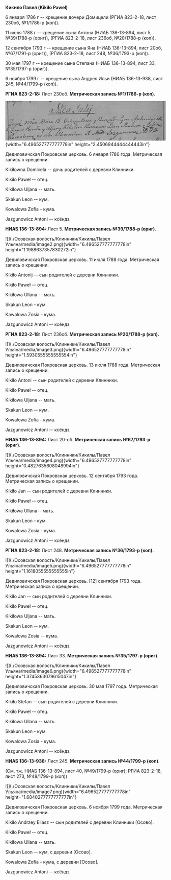 **Кикило Павел (Kikiło Paweł)**

6 января 1786 г -- крещение дочери Домицели (РГИА 823-2-18, лист 230об,
№1/1786-р (коп)).

11 июля 1788 г -- крещение сына Антона (НИАБ 136-13-894, лист 5,
№39/1788-р (ориг)), (РГИА 823-2-18, лист 236об, №20/1788-р (коп)).

12 сентября 1793 г -- крещение сына Яна (НИАБ 136-13-894, лист 20об,
№67/1791-р (ориг)), (РГИА 823-2-18, лист 248, №36/1793-р (коп)).

30 мая 1797 г -- крещение сына Степана (НИАБ 136-13-894, лист 33,
№35/1797-р (ориг)).

6 ноября 1799 г -- крещение сына Андрея Ильи (НИАБ 136-13-938, лист 245,
№44/1799-р (коп)).

**РГИА 823-2-18:** Лист 230об. **Метрическая запись №1/1786-р (коп).**

![](./media/e83bf4f680bf7f2b009e3e8e96fd88e1a7832376.png){width="6.496527777777778in"
height="2.4506944444444443in"}

Дедиловичская Покровская церковь. 6 января 1786 года. Метрическая запись
о крещении.

Kikiłowna Domicela -- дочь родителей с деревни Клинники.

Kikiło Paweł -- отец.

Kikiłowa Uljana -- мать.

Skakun Leon -- кум.

Kowalowa Zofia - кума.

Jazgunowicz Antoni -- ксёндз.

**НИАБ 136-13-894:** Лист 5. **Метрическая запись №39/1788-р (ориг).**

![](./Осовская волость/Клинники/Кикилы/Павел Ульяна/media/image2.png){width="6.496527777777778in"
height="1.1988637357830272in"}

Дедиловичская Покровская церковь. 11 июля 1788 года. Метрическая запись
о крещении.

Kikiło Antonij -- сын родителей с деревни Клинники.

Kikiło Paweł -- отец.

Kikiłowa Ullana -- мать.

Skakun Leon - кум.

Kawalowa Zosia - кума.

Jazgunowicz Antoni -- ксёндз.

**РГИА 823-2-18:** Лист 236об. **Метрическая запись №20/1788-р (коп).**

![](./Осовская волость/Клинники/Кикилы/Павел Ульяна/media/image3.png){width="6.496527777777778in"
height="1.5930555555555554in"}

Дедиловичская Покровская церковь. 13 июля 1788 года. Метрическая запись
о крещении.

Kikiło Antoni -- сын родителей с деревни Клинники.

Kikiło Paweł -- отец.

Kikiłowa Uljana -- мать.

Skakun Leon -- кум.

Kowalowa Zofia - кума.

Jazgunowicz Antoni -- ксёндз.

**НИАБ 136-13-894:** Лист 20-об. **Метрическая запись №67/1793-р
(ориг).**

![](./Осовская волость/Клинники/Кикилы/Павел Ульяна/media/image4.png){width="6.496527777777778in"
height="0.4827635608048994in"}

Дедиловичская Покровская церковь. 12 сентября 1793 года. Метрическая
запись о крещении.

Kikiło Jan -- сын родителей с деревни Клинники.

Kikiło Paweł -- отец.

Kikiłowa Ullana-- мать.

Skakun Leon - кум.

Kowalowa Zosia - кума.

Jazgunowicz Antoni -- ксёндз.

**РГИА 823-2-18:** Лист 248. **Метрическая запись №36/1793-р (коп).**

![](./Осовская волость/Клинники/Кикилы/Павел Ульяна/media/image5.png){width="6.496527777777778in"
height="1.1618055555555555in"}

Дедиловичская Покровская церковь. \[12\] сентября 1793 года. Метрическая
запись о крещении.

Kikiło Jan -- сын родителей с деревни Клинники.

Kikiło Paweł -- отец.

Kikiłowa Uljana -- мать.

Skakun Leon -- кум.

Kowalowa Zosia -- кума.

Jazgunowicz Antoni -- ксёндз.

**НИАБ 136-13-894:** Лист 33. **Метрическая запись №35/1797-р (ориг).**

![](./Осовская волость/Клинники/Кикилы/Павел Ульяна/media/image6.png){width="6.496527777777778in"
height="1.3745363079615047in"}

Дедиловичская Покровская церковь. 30 мая 1797 года. Метрическая запись о
крещении.

Kikiło Stefan -- сын родителей с деревни Клинники.

Kikiło Paweł -- отец.

Kikiłowa Ullana -- мать.

Skakun Leon - кум.

Kowalowa Zosia - кума.

Jazgunowicz Antoni -- ксёндз.

**НИАБ 136-13-938:** Лист 245. **Метрическая запись №44/1799-р (коп).**

(См. тж. НИАБ 136-13-894, лист 40, №49/1799-р (ориг); РГИА 823-2-18,
лист 273, №48/1799-р (коп))

![](./Осовская волость/Клинники/Кикилы/Павел Ульяна/media/image7.png){width="6.496527777777778in"
height="1.6840277777777777in"}

Дедиловичская Покровская церковь. 6 ноября 1799 года. Метрическая запись
о крещении.

Kikiło Andrzey Eliasz -- сын родителей с деревни Клинники \[Осово\].

Kikiło Paweł -- отец.

Kikiłowa Ullana -- мать.

Skakun Leon -- кум, с деревни \[Осовo\].

Kowalowa Zofia - кума, с деревни \[Осовo\].

Jazgunowicz Antoni -- ксёндз.
